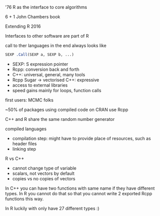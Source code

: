 '76 R as the interface to core algorithms

6 + 1 John Chambers book

Extending R 2016

Interfaces to other software are part of R

call to ther languages in the end always looks like

```r
SEXP .Call(SEXP a, SEXP b, ...)
```

- SEXP: S expression pointer
- Rcpp: conversion back and forth
- C++: universal, general, many tools
- Rcpp Sugar -> vectorised C++: expressive
- access to external libraries
- speed gains mainly for loops, function calls

first users: MCMC folks

~50% of packages using compiled code on CRAN use Rcpp

C++ and R share the same random number generator

compiled languages
- compilation step: might have to provide place of resources, such as header files
- linking step

R vs C++

- cannot change type of variable
- scalars, not vectors by default
- copies vs no copies of vectors

In C++ you can have two functions with same name if they have different types. In R you cannot do that so that you cannot write 2 exported Rcpp functions this way.

In R luckily with only have 27 different types :)

